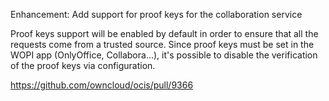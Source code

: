 Enhancement: Add support for proof keys for the collaboration service

Proof keys support will be enabled by default in order to ensure that all
the requests come from a trusted source.
Since proof keys must be set in the WOPI app (OnlyOffice, Collabora...), it's
possible to disable the verification of the proof keys via configuration.

https://github.com/owncloud/ocis/pull/9366
